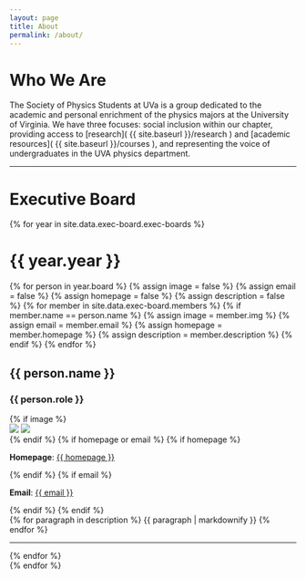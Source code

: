 ```yaml
---
layout: page
title: About
permalink: /about/
---
```


# Who We Are

The Society of Physics Students at UVa is a group dedicated to the academic and personal enrichment of the physics majors at the University of Virginia. We have three focuses: social inclusion within our chapter, providing access to [research]( {{ site.baseurl }}/research ) and [academic resources]( {{ site.baseurl }}/courses ), and representing the voice of undergraduates in the UVA physics department.

___

# Executive Board

<div class="exec_board" id="exec_board">
    {% for year in site.data.exec-board.exec-boards %}
    <div class="exec_board_year" data-toggle="collapse" data-target="#{{ year.year }}" {% if year.year == site.data.exec-board.current-year %} aria-expanded="true" {% else %} aria-expanded="false" {% endif %} aria-controls="{{ year.year }}">
        <h1>
            {{ year.year }}
        </h1>
        <i class="arrow{% if year.year == site.data.exec-board.current-year %} up {% else %} down {% endif %}"></i>
    </div>
    <div class="exec_board_container collapse {% if year.year == site.data.exec-board.current-year %} show {% endif %}" id="{{ year.year }}" aria-labelledby="{{ year.year }}" data-parent="#exec_board">
        {% for person in year.board %}
            {% assign image = false %}
            {% assign email = false %}
            {% assign homepage = false %}
            {% assign description = false %}
            {% for member in site.data.exec-board.members %}
                {% if member.name == person.name %}
                    {% assign image = member.img %}                        
                    {% assign email = member.email %}
                    {% assign homepage = member.homepage %}
                    {% assign description = member.description %}
                {% endif %}
            {% endfor %}
        <div class="exec_board_item">
            <div class="exec_board_info_container">
                <div class="exec_board_info">
                    <h2>
                        {{ person.name }}
                    </h2>
                    <h3>
                        {{ person.role }}
                    </h3>
                </div>
                {% if image %}
                <div class="exec_board_image">
                    <img data-sizes="auto" class="exec_board_image lazyload blur" src="{{ site.baseurl }}/assets/img/exec/{{ image }}_placehold.jpg" data-srcset="{{ site.url }}{{ site.baseurl }}/assets/img/exec/{{ image }}_sm.jpg 576w, {{ site.url }}{{ site.baseurl }}/assets/img/exec/{{ image }}_md.jpg 768w, {{ site.url }}{{ site.baseurl }}/assets/img/exec/{{ image }}_lg.jpg 992w"/>
                    <noscript><img class="exec_board_image" src="{{ site.baseurl }}/assets/img/exec/{{ image }}.jpg"/></noscript>
                </div>
                {% endif %}
                {% if homepage or email %}
                {% if homepage %}
                <p>
                    <strong>Homepage</strong>: <a href="{{ homepage }}"> {{ homepage }} </a>
                </p>
                {% endif %}
                {% if email %}
                <p>
                    <strong>Email</strong>: <a href="mailto:{{ email }}"> {{ email }} </a>
                </p>
                {% endif %}
                {% endif %}
            </div>
            <div class="exec_board_description">
                {% for paragraph in description %}
                    {{ paragraph | markdownify }}
                {% endfor %}
            </div>
        </div>
        <div class="exec_board_hr_container">
            <hr>
        </div>
        {% endfor %}
    </div>
    {% endfor %}
</div>

